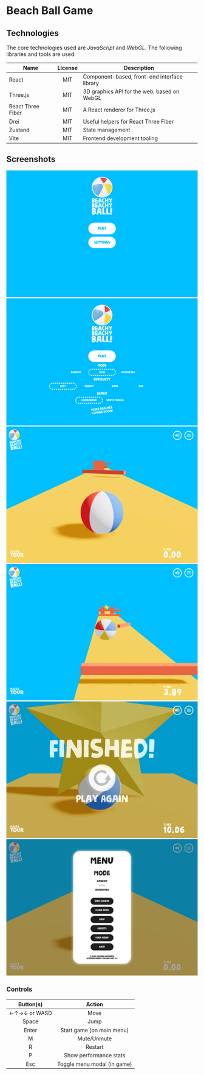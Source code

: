 # Beach Ball Game

## Technologies

The core technologies used are _JavaScript_ and _WebGL_. The following libraries and tools are used:

| Name              | License | Description                                  |
| ----------------- | :-----: | -------------------------------------------- |
| React             |   MIT   | Component-based, front-end interface library |
| Three.js          |   MIT   | 3D graphics API for the web, based on WebGL  |
| React Three Fiber |   MIT   | A React renderer for Three.js                |
| Drei              |   MIT   | Useful helpers for React Three Fiber         |
| Zustand           |   MIT   | State management                             |
| Vite              |   MIT   | Frontend development tooling                 |

## Screenshots

![Screenshot](./screenshots/screenshot_001.png)
![Screenshot](./screenshots/screenshot_002.png)
![Screenshot](./screenshots/screenshot_003.png)
![Screenshot](./screenshots/screenshot_004.png)
![Screenshot](./screenshots/screenshot_005.png)
![Screenshot](./screenshots/screenshot_006.png)

### Controls

|  Button(s)   |           Action            |
| :----------: | :-------------------------: |
| ←↑→↓ or WASD |            Move             |
|    Space     |            Jump             |
|    Enter     |  Start game (on main menu)  |
|      M       |         Mute/Unmute         |
|      R       |           Restart           |
|      P       |   Show performance stats    |
|     Esc      | Toggle menu modal (in game) |
